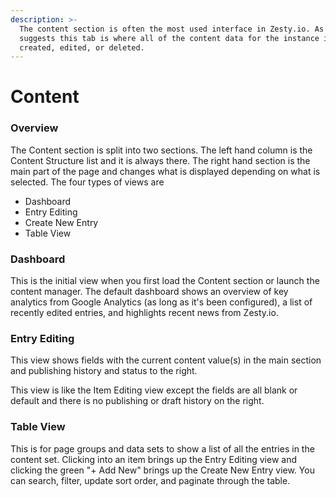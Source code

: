 ```yaml
---
description: >-
  The content section is often the most used interface in Zesty.io. As the name
  suggests this tab is where all of the content data for the instance is viewed,
  created, edited, or deleted.
---
```


# Content

### Overview

The Content section is split into two sections. The left hand column is the Content Structure list and it is always there. The right hand section is the main part of the page and changes what is displayed depending on what is selected. The four types of views are

* Dashboard 
* Entry Editing
* Create New Entry
* Table View

### Dashboard

This is the initial view when you first load the Content section or launch the content manager. The default dashboard shows an overview of key analytics from Google Analytics \(as long as it's been configured\), a list of recently edited entries, and highlights recent news from Zesty.io.

### Entry Editing

This view shows fields with the current content value\(s\) in the main section and publishing history and status to the right.

This view is like the Item Editing view except the fields are all blank or default and there is no publishing or draft history on the right.

### Table View

This is for page groups and data sets to show a list of all the entries in the content set. Clicking into an item brings up the Entry Editing view and clicking the green "+ Add New" brings up the Create New Entry view. You can search, filter, update sort order, and paginate through the table.

